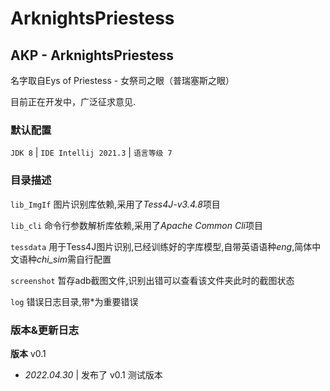 # ArknightsPriestess
## AKP - ArknightsPriestess
名字取自Eys of Priestess - 女祭司之眼（普瑞塞斯之眼）

目前正在开发中，广泛征求意见.

### 默认配置
`JDK 8`  |  `IDE Intellij 2021.3`  |  `语言等级 7`


### 目录描述
`lib_ImgIf` 图片识别库依赖,采用了*Tess4J-v3.4.8*项目

`lib_cli` 命令行参数解析库依赖,采用了*Apache Common Cli*项目

`tessdata` 用于Tess4J图片识别,已经训练好的字库模型,自带英语语种*eng*,简体中文语种*chi_sim*需自行配置

`screenshot` 暂存adb截图文件,识别出错可以查看该文件夹此时的截图状态

`log` 错误日志目录,带\*为重要错误


### 版本&更新日志
**版本** v0.1

- *2022.04.30* | 发布了 v0.1 测试版本
